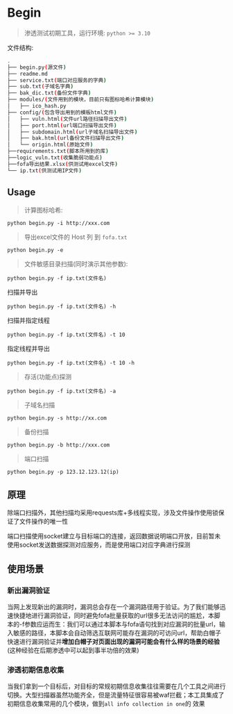 # Begin



> 渗透测试初期工具，运行环境: `python >= 3.10`



文件结构:

```bash
.
├── begin.py(源文件)
├── readme.md
├── service.txt(端口对应服务的字典)
├── sub.txt(子域名字典)
├── bak_dic.txt(备份文件字典)
├── modules/(文件用到的模块，目前只有图标哈希计算模块)
│   ├── ico_hash.py
├── config/(包含导出用到的模板html文件)
│   ├── vuln.html(文件url路径扫描导出文件)
│   ├── port.html(url端口扫描导出文件)
│   ├── subdomain.html(url子域名扫描导出文件)
│   ├── bak.html(url备份文件扫描导出文件)
│   └── origin.html(原始文件)
├──requirements.txt(脚本所用到的库)
├──logic_vuln.txt(收集脆弱功能点)
├──fofa导出结果.xlsx(供测试用excel文件)
└── ip.txt(供测试用IP文件)
```



## Usage

> 计算图标哈希:

`python begin.py -i http://xxx.com`

> 导出excel文件的 Host 列 到 `fofa.txt`

`python begin.py -e`

>  文件敏感目录扫描(同时演示其他参数):

`python begin.py -f ip.txt(文件名)`

扫描并导出

`python begin.py -f ip.txt(文件名) -h`

扫描并指定线程

`python begin.py -f ip.txt(文件名) -t 10`

指定线程并导出

`python begin.py -f ip.txt(文件名) -t 10 -h`

> 存活(功能点)探测

`python begin.py -f ip.txt(文件名) -a`

> 子域名扫描

`python begin.py -s http://xx.com`

> 备份扫描

`python begin.py -b http://xxx.com`

> 端口扫描

`python begin.py -p 123.12.123.12(ip)`



## 原理

除端口扫描外，其他扫描均采用requests库+多线程实现，涉及文件操作使用锁保证了文件操作的唯一性

端口扫描使用socket建立与目标端口的连接，返回数据说明端口开放，目前暂未使用socket发送数据探测对应服务，而是使用端口对应字典进行探测

## 使用场景

### 新出漏洞验证

当网上发现新出的漏洞时，漏洞总会存在一个漏洞路径用于验证。为了我们能够迅速快捷地进行漏洞验证，同时避免fofa批量获取的url很多无法访问的尴尬，本脚本的-f参数应运而生：我们可以通过本脚本与fofa语句找到对应漏洞的批量url，输入敏感的路径，本脚本会自动筛选互联网可能存在漏洞的可访问url，帮助白帽子快速进行漏洞验证并**增加白帽子对页面出现的漏洞可能会有什么样的场景的经验**(这种经验在后期渗透中可以起到事半功倍的效果)

### 渗透初期信息收集

当我们拿到一个目标后，对目标的常规初期信息收集往往需要在几个工具之间进行切换。大型扫描器虽然功能齐全，但是流量特征很容易被waf拦截；本工具集成了初期信息收集常用的几个模块，做到`all info collection in one`的 效果